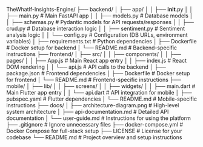 TheWhatIf-Insights-Engine/
├── backend/
│   ├── app/
│   │   ├── __init__.py
│   │   ├── main.py              # Main FastAPI app
│   │   ├── models.py            # Database models
│   │   ├── schemas.py           # Pydantic models for API requests/responses
│   │   ├── crud.py              # Database interaction logic
│   │   ├── sentiment.py         # Sentiment analysis logic
│   │   └── config.py            # Configuration (DB URLs, environment variables)
│   ├── requirements.txt         # Python dependencies
│   ├── Dockerfile               # Docker setup for backend
│   └── README.md                # Backend-specific instructions
├── frontend/
│   ├── src/
│   │   ├── components/
│   │   ├── pages/
│   │   ├── App.js               # Main React app entry
│   │   ├── index.js             # React DOM rendering
│   │   └── api.js               # API calls to the backend
│   ├── package.json             # Frontend dependencies
│   ├── Dockerfile               # Docker setup for frontend
│   └── README.md                # Frontend-specific instructions
├── mobile/
│   ├── lib/
│   │   ├── screens/
│   │   ├── widgets/
│   │   ├── main.dart            # Main Flutter app entry
│   │   └── api.dart             # API integration for mobile
│   ├── pubspec.yaml             # Flutter dependencies
│   └── README.md                # Mobile-specific instructions
├── docs/
│   ├── architecture-diagram.png # High-level system architecture
│   ├── api-documentation.md     # Detailed API documentation
│   └── user-guide.md            # Instructions for using the platform
├── .gitignore                   # Ignore unnecessary files
├── docker-compose.yml           # Docker Compose for full-stack setup
├── LICENSE                      # License for your codebase
└── README.md                    # Project overview and setup instructions
